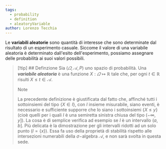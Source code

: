 ```yaml
---
tags:
  - probability
  - definition
  - aleatoryVariable
author: Lorenzo Tecchia
---
```

Le **variabili aleatorie** sono quantità di interesse  che sono determinate dal risultato di un esperimento casuale. Siccome il valore di una variabile aleatoria è determinato dall'esito dell'esperimento, possiamo assegnare delle probabilità ai suoi valori possibili.

>[!tip] ## Definzione
> Sia $(\varOmega, \mathcal{A}, P)$ uno spazio di probabilità. Una ***variabile aleatoria*** è una funzione $X: \varOmega \mapsto \mathbb{R}$ tale che, per ogni $t \in \mathbb{R}$ risulti $X \leq t \in \mathcal{A}$.
> > [!note]
> >  La precedente definizione è giustificata dal fatto che, affinché tutti i sottoinsiemi del tipo $\{X \in I\}$, con $I$ insieme misurabile, siano eventi, è necessario e sufficiente supporre che lo siano i sottoinsiemi $\{X \leq y\}$ (cioè quelli per i quali $I$ è una semiretta sinistra chiusa del tipo $(-\infty, y]$). La cosa è di semplice verifica ad esempio se $I$ è un intervallo $(a,b]$. Più delicata è la dimostrazione per gli intervalli ridotti ad un solo punto $(I = \{x\})$. Essa fa uso della proprietà di stabilità rispetto alle intersezioni numerabili della $\sigma-$algebra $\mathcal{A}$, e non sarà svolta in questa sede.

